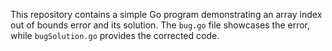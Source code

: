 This repository contains a simple Go program demonstrating an array index out of bounds error and its solution. The `bug.go` file showcases the error, while `bugSolution.go` provides the corrected code.